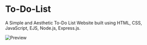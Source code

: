 # To-Do-List
A Simple and Aesthetic To-Do List Website built using HTML, CSS, JavaScript, EJS, Node.js, Express.js.

![Preview](https://user-images.githubusercontent.com/111999304/211188526-ea13171b-e121-42ed-8f81-f38b0b7939e8.jpg)
